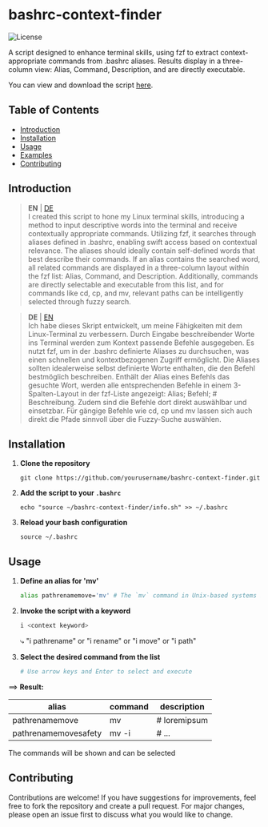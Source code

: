 # bashrc-context-finder


![License](https://img.shields.io/badge/license-MIT-green)

A script designed to enhance terminal skills, using fzf to extract context-appropriate commands from .bashrc aliases. Results display in a three-column view: Alias, Command, Description, and are directly executable.

You can view and download the script [here](./info.sh).

## Table of Contents
- [Introduction](#introduction)
- [Installation](#installation)
- [Usage](#usage)
- [Examples](#examples)
- [Contributing](#contributing)



## Introduction
> **EN** | [DE](#DE)  
I created this script to hone my Linux terminal skills, introducing a method to input descriptive words into the terminal and receive contextually appropriate commands. Utilizing fzf, it searches through aliases defined in .bashrc, enabling swift access based on contextual relevance. The aliases should ideally contain self-defined words that best describe their commands. If an alias contains the searched word, all related commands are displayed in a three-column layout within the fzf list: Alias, Command, and Description. Additionally, commands are directly selectable and executable from this list, and for commands like cd, cp, and mv, relevant paths can be intelligently selected through fuzzy search.

> **DE** | [EN](#EN)  
Ich habe dieses Skript entwickelt, um meine Fähigkeiten mit dem Linux-Terminal zu verbessern. Durch Eingabe beschreibender Worte ins Terminal werden zum Kontext passende Befehle ausgegeben. Es nutzt fzf, um in der .bashrc definierte Aliases zu durchsuchen, was einen schnellen und kontextbezogenen Zugriff ermöglicht. Die Aliases sollten idealerweise selbst definierte Worte enthalten, die den Befehl bestmöglich beschreiben. Enthält der Alias eines Befehls das gesuchte Wort, werden alle entsprechenden Befehle in einem 3-Spalten-Layout in der fzf-Liste angezeigt: Alias; Befehl; # Beschreibung. Zudem sind die Befehle dort direkt auswählbar und einsetzbar. Für gängige Befehle wie cd, cp und mv lassen sich auch direkt die Pfade sinnvoll über die Fuzzy-Suche auswählen.

## Installation

1. **Clone the repository**
   ```
   git clone https://github.com/yourusername/bashrc-context-finder.git
   ```

2. **Add the script to your `.bashrc`**
   ```
   echo "source ~/bashrc-context-finder/info.sh" >> ~/.bashrc
   ```

3. **Reload your bash configuration**
   ```
   source ~/.bashrc
   ```
## Usage

1. **Define an alias for 'mv'**
   ```bash
   alias pathrenamemove='mv' # The `mv` command in Unix-based systems is used to move files or directories from ...

   ```

2. **Invoke the script with a keyword**
   ```bash
   i <context keyword>
   ```
     ⤷ 
   "i pathrename"
   or
   "i rename"
   or
   "i move"
   or
   "i path"
   
   

3. **Select the desired command from the list**
   ```bash
   # Use arrow keys and Enter to select and execute
   ```

⟹ **Result:**

|    alias             |    command     |  description  |
|----------------------|----------------|---------------|
|pathrenamemove        |mv              | # loremipsum  |
|pathrenamemovesafety  |mv -i           | # ...         |

The commands will be shown and can be selected


## Contributing
Contributions are welcome! If you have suggestions for improvements, feel free to fork the repository and create a pull request. For major changes, please open an issue first to discuss what you would like to change.
